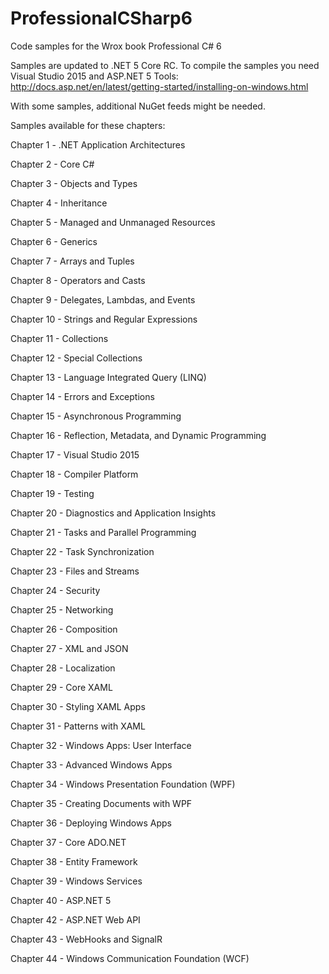 # ProfessionalCSharp6
Code samples for the Wrox book Professional C# 6

Samples are updated to .NET 5 Core RC. To compile the samples you need Visual Studio 2015 and ASP.NET 5 Tools:
http://docs.asp.net/en/latest/getting-started/installing-on-windows.html

With some samples, additional NuGet feeds might be needed.

Samples available for these chapters:

Chapter 1 - .NET Application Architectures

Chapter 2 - Core C#

Chapter 3 - Objects and Types

Chapter 4 - Inheritance

Chapter 5 - Managed and Unmanaged Resources

Chapter 6 - Generics

Chapter 7 - Arrays and Tuples

Chapter 8 - Operators and Casts

Chapter 9 - Delegates, Lambdas, and Events

Chapter 10 - Strings and Regular Expressions

Chapter 11 - Collections

Chapter 12 - Special Collections

Chapter 13 - Language Integrated Query (LINQ)

Chapter 14 - Errors and Exceptions

Chapter 15 - Asynchronous Programming

Chapter 16 - Reflection, Metadata, and Dynamic Programming

Chapter 17 - Visual Studio 2015

Chapter 18 - Compiler Platform

Chapter 19 - Testing

Chapter 20 - Diagnostics and Application Insights

Chapter 21 - Tasks and Parallel Programming

Chapter 22 - Task Synchronization

Chapter 23 - Files and Streams

Chapter 24 - Security

Chapter 25 - Networking

Chapter 26 - Composition

Chapter 27 - XML and JSON

Chapter 28 - Localization

Chapter 29 - Core XAML

Chapter 30 - Styling XAML Apps

Chapter 31 - Patterns with XAML 

Chapter 32 - Windows Apps: User Interface

Chapter 33 - Advanced Windows Apps

Chapter 34 - Windows Presentation Foundation (WPF)

Chapter 35 - Creating Documents with WPF

Chapter 36 - Deploying Windows Apps

Chapter 37 - Core ADO.NET

Chapter 38 - Entity Framework

Chapter 39 - Windows Services

Chapter 40 - ASP.NET 5

Chapter 42 - ASP.NET Web API

Chapter 43 - WebHooks and SignalR

Chapter 44 - Windows Communication Foundation (WCF)




